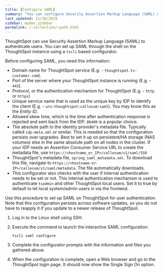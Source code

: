```yaml
---
title: [Configure SAML]
summary: "You can configure Security Assertion Markup Language (SAML) using ThoughtSpot's command line interface, tscli."
last_updated: 11/18/2019
sidebar: mydoc_sidebar
permalink: /:collection/:path.html
---
```

ThoughtSpot can use Security Assertion Markup Language (SAML) to authenticate
users. You can set up SAML through the shell on the ThoughtSpot instance using a
`tscli` based configurator.

Before configuring SAML, you need this information:

-   Domain name for ThoughtSpot service (E.g. - `thoughtspot.ts-customer.com`).
-   Port of the server where your ThoughtSpot instance is running (E.g. - `443`).
-   Protocol, or the authentication mechanism for ThoughtSpot (E.g. - `http` or `https`)
-   Unique service name that is used as the unique key by IDP to identify the client (E.g. - `urn:thoughtspot:callosum:saml`). You may know this as the *Entity ID*.
-   Allowed skew time, which is the time after authentication response is rejected and sent back from the IDP. `86400` is a popular choice.
-   The absolute path to the identity provider's metadata file. Typically called `idp-meta.xml` or similar. This is needed so that the configuration persists over upgrades. Best to set it up on persistent/HA storage (NAS volumes) else in the same absolute path on all nodes in the cluster. If your IDP needs an Assertion Consumer Service URL to create the metadata file, use `https://<hostname_or_IP>/callosum/v1/saml/SSO`
- ThoughtSpot's metadata file, `spring_saml_metadata.xml`. To download this file, navigate to `https://<hostname-or-IP>/callosum/v1/saml/metadata`. The file automatically downloads.
-   This configurator also checks with the user if internal authentication needs to be set or not. This internal authentication mechanism is used to authenticate `tsadmin` and other ThoughtSpot local users. Set it to true by default to let local system/admin users in via the frontend.

Use this procedure to set up SAML on ThoughtSpot for user authentication. Note that this configuration persists across software updates, so you do not have to reapply it if you update to a newer release of ThoughtSpot.

1. Log in to the Linux shell using SSH.
2. Execute the command to launch the interactive SAML configuration:

    ```
    tscli saml configure
    ```

3. Complete the configurator prompts with the information and files you gathered above.
4. When the configuration is complete, open a Web browser and go to the ThoughtSpot login page.
   It should now show the Single Sign On option.
